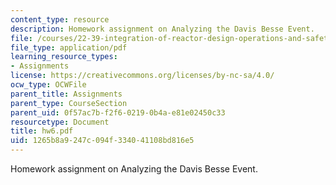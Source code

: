 ```yaml
---
content_type: resource
description: Homework assignment on Analyzing the Davis Besse Event.
file: /courses/22-39-integration-of-reactor-design-operations-and-safety-fall-2006/1265b8a9247c094f334041108bd816e5_hw6.pdf
file_type: application/pdf
learning_resource_types:
- Assignments
license: https://creativecommons.org/licenses/by-nc-sa/4.0/
ocw_type: OCWFile
parent_title: Assignments
parent_type: CourseSection
parent_uid: 0f57ac7b-f2f6-0219-0b4a-e81e02450c33
resourcetype: Document
title: hw6.pdf
uid: 1265b8a9-247c-094f-3340-41108bd816e5
---
```

Homework assignment on Analyzing the Davis Besse Event.
